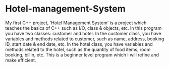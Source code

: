 # Hotel-management-System
My first C++ project, 'Hotel Management System' is a project which teaches the basics of C++ such as I/O, class &amp; objects, etc.
In this program you have two classes: customer and hotel.
In the customer class, you have variables and methods related to customer, such as name, address, booking ID, start date & end date, etc.
In the hotel class, you have variables and methods related to the hotel, such as the quantity of food items, room booking, billin, etc.
This is a beginner level program which I will refine and make efficient.
